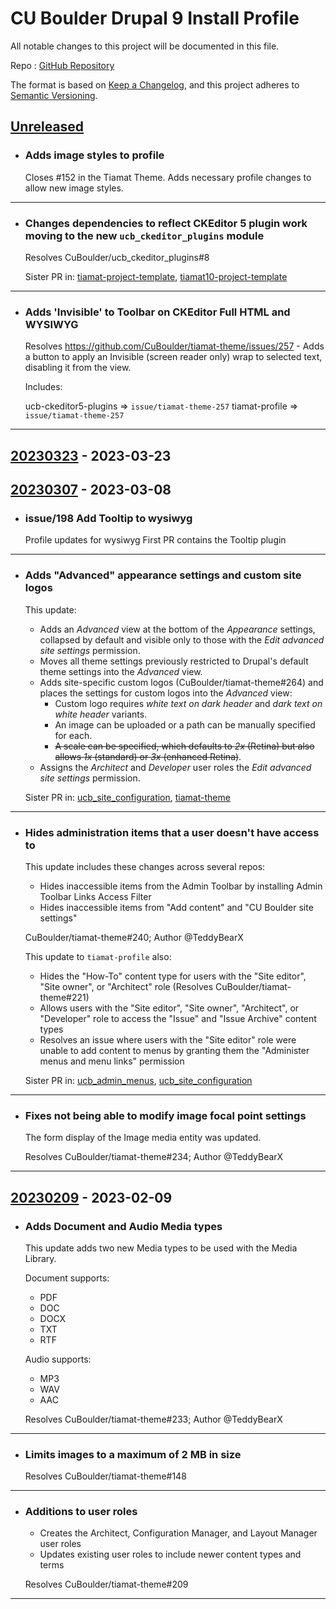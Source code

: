 # CU Boulder Drupal 9 Install Profile

All notable changes to this project will be documented in this file.

Repo : [GitHub Repository](https://github.com/CuBoulder/tiamat-profile)

The format is based on [Keep a Changelog](https://keepachangelog.com/en/1.0.0/),
and this project adheres to [Semantic Versioning](https://semver.org/spec/v2.0.0.html).

## [Unreleased]

- ### Adds image styles to profile
  Closes #152 in the Tiamat Theme.
  Adds necessary profile changes to allow new image styles.
---

- ### Changes dependencies to reflect CKEditor 5 plugin work moving to the new `ucb_ckeditor_plugins` module
  Resolves CuBoulder/ucb_ckeditor_plugins#8
  
  Sister PR in: [tiamat-project-template](https://github.com/CuBoulder/tiamat-project-template/pull/25), [tiamat10-project-template](https://github.com/CuBoulder/tiamat10-project-template/pull/1)
---

- ### Adds 'Invisible' to Toolbar on CKEditor Full HTML and WYSIWYG
  Resolves https://github.com/CuBoulder/tiamat-theme/issues/257 - Adds a button to apply an Invisible (screen reader only) wrap to selected text, disabling it from the view.
  
  Includes:
  
  ucb-ckeditor5-plugins => `issue/tiamat-theme-257`
  tiamat-profile => `issue/tiamat-theme-257`
---

## [20230323] - 2023-03-23

## [20230307] - 2023-03-08

-   ### issue/198 Add Tooltip to wysiwyg
    Profile updates for wysiwyg
    First PR contains the Tooltip plugin

* * *

-   ### Adds "Advanced" appearance settings and custom site logos

    This update:

    -   Adds an _Advanced_ view at the bottom of the _Appearance_ settings, collapsed by default and visible only to those with the _Edit advanced site settings_ permission.
    -   Moves all theme settings previously restricted to Drupal's default theme settings into the _Advanced_ view.
    -   Adds site-specific custom logos (CuBoulder/tiamat-theme#264) and places the settings for custom logos into the _Advanced_ view:
        -   Custom logo requires _white text on dark header_ and _dark text on white header_ variants.
        -   An image can be uploaded or a path can be manually specified for each.
        -   ~~A scale can be specified, which defaults to _2x_ (Retina) but also allows _1x_ (standard) or _3x_ (enhanced Retina)~~.
    -   Assigns the _Architect_ and _Developer_ user roles the _Edit advanced site settings_ permission.

    Sister PR in: [ucb_site_configuration](https://github.com/CuBoulder/ucb_site_configuration/pull/19), [tiamat-theme](https://github.com/CuBoulder/tiamat-theme/pull/270)

* * *

-   ### Hides administration items that a user doesn't have access to

    This update includes these changes across several repos:

    -   Hides inaccessible items from the Admin Toolbar by installing Admin Toolbar Links Access Filter
    -   Hides inaccessible items from "Add content" and "CU Boulder site settings"

    CuBoulder/tiamat-theme#240; Author @TeddyBearX

    This update to `tiamat-profile` also:

    -   Hides the "How-To" content type for users with the "Site editor", "Site owner", or "Architect" role (Resolves CuBoulder/tiamat-theme#221)
    -   Allows users with the "Site editor", "Site owner", "Architect", or "Developer" role to access the "Issue" and "Issue Archive" content types
    -   Resolves an issue where users with the "Site editor" role were unable to add content to menus by granting them the "Administer menus and menu links" permission

    Sister PR in: [ucb_admin_menus](https://github.com/CuBoulder/ucb_admin_menus/pull/6), [ucb_site_configuration](https://github.com/CuBoulder/ucb_site_configuration/pull/18)

* * *

-   ### Fixes not being able to modify image focal point settings

    The form display of the Image media entity was updated.

    Resolves CuBoulder/tiamat-theme#234; Author @TeddyBearX

* * *

## [20230209] - 2023-02-09

-   ### Adds Document and Audio Media types

    This update adds two new Media types to be used with the Media Library.

    Document supports:

    -   PDF
    -   DOC
    -   DOCX
    -   TXT
    -   RTF

    Audio supports:

    -   MP3
    -   WAV
    -   AAC

    Resolves CuBoulder/tiamat-theme#233; Author @TeddyBearX 

* * *

-   ### Limits images to a maximum of 2 MB in size
    Resolves CuBoulder/tiamat-theme#148

* * *

-   ### Additions to user roles

    -   Creates the Architect, Configuration Manager, and Layout Manager user roles
    -   Updates existing user roles to include newer content types and terms

    Resolves CuBoulder/tiamat-theme#209

* * *

[Unreleased]: https://github.com/CuBoulder/tiamat-profile/compare/20230323...HEAD

[20230323]: https://github.com/CuBoulder/tiamat-profile/compare/20230307...20230323

[20230307]: https://github.com/CuBoulder/tiamat-profile/compare/20230209...20230307

[20230209]: https://github.com/CuBoulder/tiamat-profile/compare/fa689b3f0b5ed84b046b809d6ea06d2b874ffaf1...20230209
